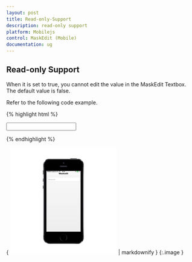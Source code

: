 ```yaml
---
layout: post
title: Read-only-Support
description: read-only support
platform: Mobilejs
control: MaskEdit (Mobile)
documentation: ug
---
```


## Read-only Support

When it is set to true, you cannot edit the value in the MaskEdit Textbox. The default value is false.

Refer to the following code example.

{% highlight html %}

<input id="textbox_sample" data-role="ejmmaskedit" data-ej-watermarktext="Maskedit" data-ej-mask=" +1 (999) 999-9999" data-ej-readonly="true" />



{% endhighlight %}



{ ![D:/Final Doc/mockup/IMG_0524_iphone5s_spacegrey_portrait.png](Read-only-Support_images/Read-only-Support_img1.png) | markdownify }
{:.image }


